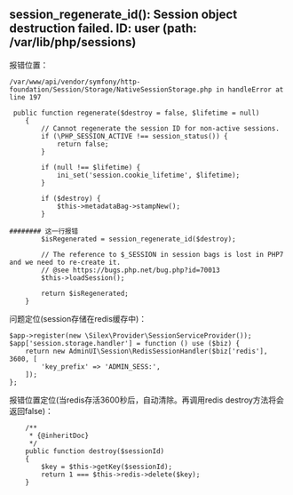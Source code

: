 ## session_regenerate_id(): Session object destruction failed. ID: user (path: /var/lib/php/sessions)

报错位置：

`/var/www/api/vendor/symfony/http-foundation/Session/Storage/NativeSessionStorage.php in handleError at line 197`

```
 public function regenerate($destroy = false, $lifetime = null)
    {
        // Cannot regenerate the session ID for non-active sessions.
        if (\PHP_SESSION_ACTIVE !== session_status()) {
            return false;
        }

        if (null !== $lifetime) {
            ini_set('session.cookie_lifetime', $lifetime);
        }

        if ($destroy) {
            $this->metadataBag->stampNew();
        }

######## 这一行报错
        $isRegenerated = session_regenerate_id($destroy);

        // The reference to $_SESSION in session bags is lost in PHP7 and we need to re-create it.
        // @see https://bugs.php.net/bug.php?id=70013
        $this->loadSession();

        return $isRegenerated;
    }
```

问题定位(session存储在redis缓存中)：

```
$app->register(new \Silex\Provider\SessionServiceProvider());
$app['session.storage.handler'] = function () use ($biz) {
    return new AdminUI\Session\RedisSessionHandler($biz['redis'], 3600, [
        'key_prefix' => 'ADMIN_SESS:',
    ]);
};
```

报错位置定位(当redis存活3600秒后，自动清除。再调用redis destroy方法将会返回false)：

```
	/**
     * {@inheritDoc}
     */
    public function destroy($sessionId)
    {
        $key = $this->getKey($sessionId);
        return 1 === $this->redis->delete($key);
    }

```